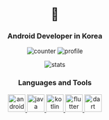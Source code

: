 <h1 align="center">👋</h1>
<h3 align="center">Android Developer in Korea</h3>
  
<p align="center"> 
  <img src="https://hits.seeyoufarm.com/api/count/incr/badge.svg?url=https%3A%2F%2Fgithub.com%2Fchoedeb%2FSimpleMemo" alt="counter" /> 
  <img src="https://komarev.com/ghpvc/?username=choedeb&label=Profile%20views&color=3a75fd&style=flat" alt="profile" /> 
</p>
  
<p align="center">
  <img src="https://github-readme-stats.vercel.app/api?username=choedeb&show_icons=true&count_private=true&theme=vue&hide_title=true" alt="stats" /> 
</p>  
  
<h3 align="center">Languages and Tools</h3>
<p align="center"> 
  <a href="https://developer.android.com" target="_blank"> 
    <img src="https://www.vectorlogo.zone/logos/android/android-icon.svg" alt="android" width="40" height="40"/> 
  </a> 
  <a href="https://www.java.com" target="_blank"> 
    <img src="https://www.vectorlogo.zone/logos/java/java-icon.svg" alt="java" width="40" height="40"/> 
  </a> 
  <a href="https://kotlinlang.org" target="_blank"> 
    <img src="https://www.vectorlogo.zone/logos/kotlinlang/kotlinlang-icon.svg" alt="kotlin" width="40" height="40"/> 
  </a> 
  <a href="https://flutter.dev" target="_blank"> 
    <img src="https://www.vectorlogo.zone/logos/flutterio/flutterio-icon.svg" alt="flutter" width="40" height="40"/> 
  </a>
  <a href="https://dart.dev" target="_blank"> 
    <img src="https://www.vectorlogo.zone/logos/dartlang/dartlang-icon.svg" alt="dart" width="40" height="40"/> 
  </a>
</p>
